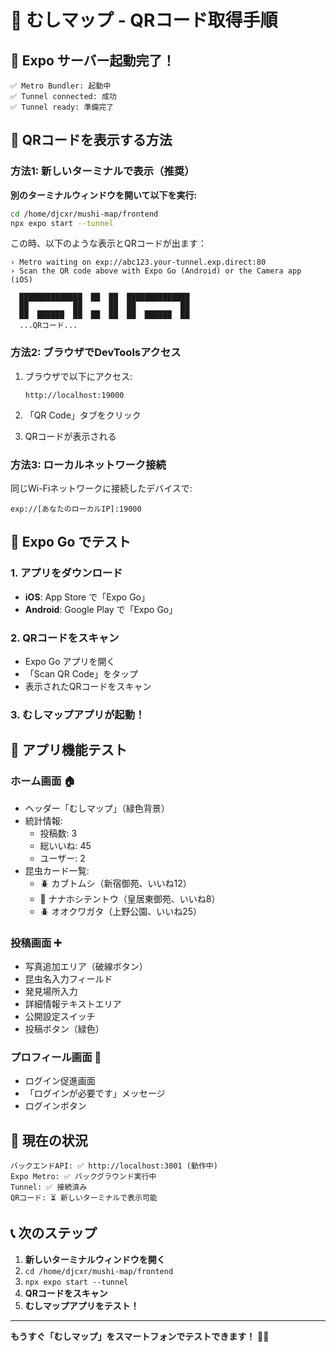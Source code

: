 # 📱 むしマップ - QRコード取得手順

## 🎉 Expo サーバー起動完了！

```
✅ Metro Bundler: 起動中
✅ Tunnel connected: 成功
✅ Tunnel ready: 準備完了
```

## 📲 QRコードを表示する方法

### 方法1: 新しいターミナルで表示（推奨）

**別のターミナルウィンドウを開いて以下を実行:**

```bash
cd /home/djcxr/mushi-map/frontend
npx expo start --tunnel
```

この時、以下のような表示とQRコードが出ます：
```
› Metro waiting on exp://abc123.your-tunnel.exp.direct:80
› Scan the QR code above with Expo Go (Android) or the Camera app (iOS)

  ██████████████  ██  ██  ██████████████
  ██          ██      ██  ██          ██
  ██  ██████  ██  ██  ██  ██  ██████  ██
  ...QRコード...
```

### 方法2: ブラウザでDevToolsアクセス

1. ブラウザで以下にアクセス:
   ```
   http://localhost:19000
   ```

2. 「QR Code」タブをクリック

3. QRコードが表示される

### 方法3: ローカルネットワーク接続

同じWi-Fiネットワークに接続したデバイスで:
```
exp://[あなたのローカルIP]:19000
```

## 📱 Expo Go でテスト

### 1. アプリをダウンロード
- **iOS**: App Store で「Expo Go」
- **Android**: Google Play で「Expo Go」

### 2. QRコードをスキャン
- Expo Go アプリを開く
- 「Scan QR Code」をタップ
- 表示されたQRコードをスキャン

### 3. むしマップアプリが起動！

## 🎯 アプリ機能テスト

### ホーム画面 🏠
- ヘッダー「むしマップ」（緑色背景）
- 統計情報:
  - 投稿数: 3
  - 総いいね: 45
  - ユーザー: 2
- 昆虫カード一覧:
  - 🪲 カブトムシ（新宿御苑、いいね12）
  - 🐞 ナナホシテントウ（皇居東御苑、いいね8）
  - 🪲 オオクワガタ（上野公園、いいね25）

### 投稿画面 ➕
- 写真追加エリア（破線ボタン）
- 昆虫名入力フィールド
- 発見場所入力
- 詳細情報テキストエリア
- 公開設定スイッチ
- 投稿ボタン（緑色）

### プロフィール画面 👤
- ログイン促進画面
- 「ログインが必要です」メッセージ
- ログインボタン

## 🚨 現在の状況

```
バックエンドAPI: ✅ http://localhost:3001 (動作中)
Expo Metro: ✅ バックグラウンド実行中
Tunnel: ✅ 接続済み
QRコード: ⏳ 新しいターミナルで表示可能
```

## 📞 次のステップ

1. **新しいターミナルウィンドウを開く**
2. `cd /home/djcxr/mushi-map/frontend`
3. `npx expo start --tunnel`
4. **QRコードをスキャン**
5. **むしマップアプリをテスト！**

---
**もうすぐ「むしマップ」をスマートフォンでテストできます！** 🐛✨